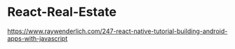 # React-Real-Estate
https://www.raywenderlich.com/247-react-native-tutorial-building-android-apps-with-javascript
